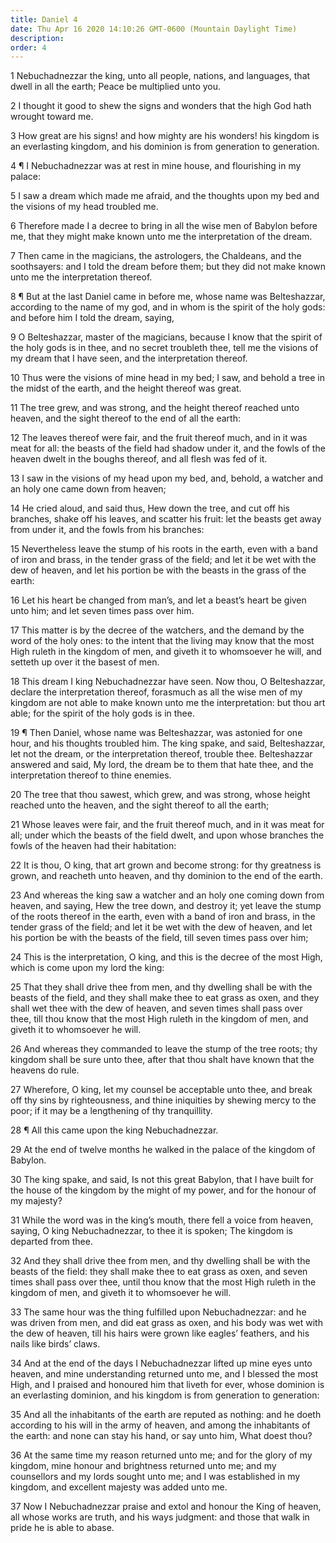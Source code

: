 ```yaml
---
title: Daniel 4
date: Thu Apr 16 2020 14:10:26 GMT-0600 (Mountain Daylight Time)
description: 
order: 4
---
```


<p>
  1 Nebuchadnezzar the king, unto all people, nations, and languages, that dwell
  in all the earth; Peace be multiplied unto you.
</p>
<p>
  2 I thought it good to shew the signs and wonders that the high God hath
  wrought toward me.
</p>
<p>
  3 How great are his signs! and how mighty are his wonders! his kingdom is an
  everlasting kingdom, and his dominion is from generation to generation.
</p>
<p>
  4 &#xB6; I Nebuchadnezzar was at rest in mine house, and flourishing in my
  palace:
</p>
<p>
  5 I saw a dream which made me afraid, and the thoughts upon my bed and the
  visions of my head troubled me.
</p>
<p>
  6 Therefore made I a decree to bring in all the wise men of Babylon before me,
  that they might make known unto me the interpretation of the dream.
</p>
<p>
  7 Then came in the magicians, the astrologers, the Chaldeans, and the
  soothsayers: and I told the dream before them; but they did not make known
  unto me the interpretation thereof.
</p>
<p>
  8 &#xB6; But at the last Daniel came in before me, whose name was
  Belteshazzar, according to the name of my god, and in whom is the spirit of
  the holy gods: and before him I told the dream, saying,
</p>
<p>
  9 O Belteshazzar, master of the magicians, because I know that the spirit of
  the holy gods is in thee, and no secret troubleth thee, tell me the visions of
  my dream that I have seen, and the interpretation thereof.
</p>
<p>
  10 Thus were the visions of mine head in my bed; I saw, and behold a tree in
  the midst of the earth, and the height thereof was great.
</p>
<p>
  11 The tree grew, and was strong, and the height thereof reached unto heaven,
  and the sight thereof to the end of all the earth:
</p>
<p>
  12 The leaves thereof were fair, and the fruit thereof much, and in it was
  meat for all: the beasts of the field had shadow under it, and the fowls of
  the heaven dwelt in the boughs thereof, and all flesh was fed of it.
</p>
<p>
  13 I saw in the visions of my head upon my bed, and, behold, a watcher and an
  holy one came down from heaven;
</p>
<p>
  14 He cried aloud, and said thus, Hew down the tree, and cut off his branches,
  shake off his leaves, and scatter his fruit: let the beasts get away from
  under it, and the fowls from his branches:
</p>
<p>
  15 Nevertheless leave the stump of his roots in the earth, even with a band of
  iron and brass, in the tender grass of the field; and let it be wet with the
  dew of heaven, and let his portion be with the beasts in the grass of the
  earth:
</p>
<p>
  16 Let his heart be changed from man&#x2019;s, and let a beast&#x2019;s heart
  be given unto him; and let seven times pass over him.
</p>
<p>
  17 This matter is by the decree of the watchers, and the demand by the word of
  the holy ones: to the intent that the living may know that the most High
  ruleth in the kingdom of men, and giveth it to whomsoever he will, and setteth
  up over it the basest of men.
</p>
<p>
  18 This dream I king Nebuchadnezzar have seen. Now thou, O Belteshazzar,
  declare the interpretation thereof, forasmuch as all the wise men of my
  kingdom are not able to make known unto me the interpretation: but thou art
  able; for the spirit of the holy gods is in thee.
</p>
<p>
  19 &#xB6; Then Daniel, whose name was Belteshazzar, was astonied for one hour,
  and his thoughts troubled him. The king spake, and said, Belteshazzar, let not
  the dream, or the interpretation thereof, trouble thee. Belteshazzar answered
  and said, My lord, the dream be to them that hate thee, and the interpretation
  thereof to thine enemies.
</p>
<p>
  20 The tree that thou sawest, which grew, and was strong, whose height reached
  unto the heaven, and the sight thereof to all the earth;
</p>
<p>
  21 Whose leaves were fair, and the fruit thereof much, and in it was meat for
  all; under which the beasts of the field dwelt, and upon whose branches the
  fowls of the heaven had their habitation:
</p>
<p>
  22 It is thou, O king, that art grown and become strong: for thy greatness is
  grown, and reacheth unto heaven, and thy dominion to the end of the earth.
</p>
<p>
  23 And whereas the king saw a watcher and an holy one coming down from heaven,
  and saying, Hew the tree down, and destroy it; yet leave the stump of the
  roots thereof in the earth, even with a band of iron and brass, in the tender
  grass of the field; and let it be wet with the dew of heaven, and let his
  portion be with the beasts of the field, till seven times pass over him;
</p>
<p>
  24 This is the interpretation, O king, and this is the decree of the most
  High, which is come upon my lord the king:
</p>
<p>
  25 That they shall drive thee from men, and thy dwelling shall be with the
  beasts of the field, and they shall make thee to eat grass as oxen, and they
  shall wet thee with the dew of heaven, and seven times shall pass over thee,
  till thou know that the most High ruleth in the kingdom of men, and giveth it
  to whomsoever he will.
</p>
<p>
  26 And whereas they commanded to leave the stump of the tree roots; thy
  kingdom shall be sure unto thee, after that thou shalt have known that the
  heavens do rule.
</p>
<p>
  27 Wherefore, O king, let my counsel be acceptable unto thee, and break off
  thy sins by righteousness, and thine iniquities by shewing mercy to the poor;
  if it may be a lengthening of thy tranquillity.
</p>
<p>28 &#xB6; All this came upon the king Nebuchadnezzar.</p>
<p>
  29 At the end of twelve months he walked in the palace of the kingdom of
  Babylon.
</p>
<p>
  30 The king spake, and said, Is not this great Babylon, that I have built for
  the house of the kingdom by the might of my power, and for the honour of my
  majesty?
</p>
<p>
  31 While the word was in the king&#x2019;s mouth, there fell a voice from
  heaven, saying, O king Nebuchadnezzar, to thee it is spoken; The kingdom is
  departed from thee.
</p>
<p>
  32 And they shall drive thee from men, and thy dwelling shall be with the
  beasts of the field: they shall make thee to eat grass as oxen, and seven
  times shall pass over thee, until thou know that the most High ruleth in the
  kingdom of men, and giveth it to whomsoever he will.
</p>
<p>
  33 The same hour was the thing fulfilled upon Nebuchadnezzar: and he was
  driven from men, and did eat grass as oxen, and his body was wet with the dew
  of heaven, till his hairs were grown like eagles&#x2019; feathers, and his
  nails like birds&#x2019; claws.
</p>
<p>
  34 And at the end of the days I Nebuchadnezzar lifted up mine eyes unto
  heaven, and mine understanding returned unto me, and I blessed the most High,
  and I praised and honoured him that liveth for ever, whose dominion is an
  everlasting dominion, and his kingdom is from generation to generation:
</p>
<p>
  35 And all the inhabitants of the earth are reputed as nothing: and he doeth
  according to his will in the army of heaven, and among the inhabitants of the
  earth: and none can stay his hand, or say unto him, What doest thou?
</p>
<p>
  36 At the same time my reason returned unto me; and for the glory of my
  kingdom, mine honour and brightness returned unto me; and my counsellors and
  my lords sought unto me; and I was established in my kingdom, and excellent
  majesty was added unto me.
</p>
<p>
  37 Now I Nebuchadnezzar praise and extol and honour the King of heaven, all
  whose works are truth, and his ways judgment: and those that walk in pride he
  is able to abase.
</p>
